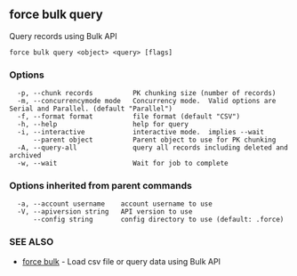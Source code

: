 ## force bulk query

Query records using Bulk API

```
force bulk query <object> <query> [flags]
```

### Options

```
  -p, --chunk records          PK chunking size (number of records)
  -m, --concurrencymode mode   Concurrency mode.  Valid options are Serial and Parallel. (default "Parallel")
  -f, --format format          file format (default "CSV")
  -h, --help                   help for query
  -i, --interactive            interactive mode.  implies --wait
      --parent object          Parent object to use for PK chunking
  -A, --query-all              query all records including deleted and archived
  -w, --wait                   Wait for job to complete
```

### Options inherited from parent commands

```
  -a, --account username    account username to use
  -V, --apiversion string   API version to use
      --config string       config directory to use (default: .force)
```

### SEE ALSO

* [force bulk](force_bulk.md)	 - Load csv file or query data using Bulk API

